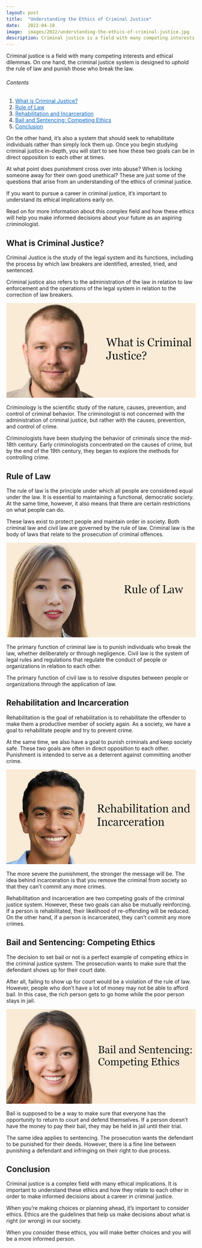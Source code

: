 ```yaml
---
layout: post
title:  "Understanding the Ethics of Criminal Justice"
date:   2022-04-18
image:  images/2022/understanding-the-ethics-of-criminal-justice.jpg
description: Criminal justice is a field with many competing interests and ethical dilemmas.
---
```



Criminal justice is a field with many competing interests and ethical dilemmas. On one hand, the criminal justice system is designed to uphold the rule of law and punish those who break the law.

<h6>Contents</h6>

<ol>
  <li><a href="#go1" style="color: #0A66C2"> What is Criminal Justice? </a></li>
  <li><a href="#go2" style="color: #0A66C2"> Rule of Law </a></li>
  <li><a href="#go3" style="color: #0A66C2"> Rehabilitation and Incarceration </a></li>
  <li><a href="#go4" style="color: #0A66C2"> Bail and Sentencing: Competing Ethics </a></li>
  <li><a href="#go5" style="color: #0A66C2"> Conclusion </a></li>
</ol> 

On the other hand, it’s also a system that should seek to rehabilitate individuals rather than simply lock them up. Once you begin studying criminal justice in-depth, you will start to see how these two goals can be in direct opposition to each other at times.

At what point does punishment cross over into abuse? When is locking someone away for their own good unethical? These are just some of the questions that arise from an understanding of the ethics of criminal justice.

If you want to pursue a career in criminal justice, it’s important to understand its ethical implications early on.

Read on for more information about this complex field and how these ethics will help you make informed decisions about your future as an aspiring criminologist.

<a id="go1"> </a>
## What is Criminal Justice?

Criminal Justice is the study of the legal system and its functions, including the process by which law breakers are identified, arrested, tried, and sentenced.

Criminal justice also refers to the administration of the law in relation to law enforcement and the operations of the legal system in relation to the correction of law breakers.

![What is Criminal Justice?](/images/2022/04/18/what-is-criminal-justice.jpg)

Criminology is the scientific study of the nature, causes, prevention, and control of criminal behavior. The criminologist is not concerned with the administration of criminal justice, but rather with the causes, prevention, and control of crime.

Criminologists have been studying the behavior of criminals since the mid-18th century. Early criminologists concentrated on the causes of crime, but by the end of the 19th century, they began to explore the methods for controlling crime.

<a id="go2"> </a>
## Rule of Law

The rule of law is the principle under which all people are considered equal under the law. It is essential to maintaining a functional, democratic society. At the same time, however, it also means that there are certain restrictions on what people can do.

These laws exist to protect people and maintain order in society. Both criminal law and civil law are governed by the rule of law. Criminal law is the body of laws that relate to the prosecution of criminal offences.

![Rule of Law](/images/2022/04/18/rule-of-law.jpg)

The primary function of criminal law is to punish individuals who break the law, whether deliberately or through negligence. Civil law is the system of legal rules and regulations that regulate the conduct of people or organizations in relation to each other.

The primary function of civil law is to resolve disputes between people or organizations through the application of law.

<a id="go3"> </a>
## Rehabilitation and Incarceration

Rehabilitation is the goal of rehabilitation is to rehabilitate the offender to make them a productive member of society again. As a society, we have a goal to rehabilitate people and try to prevent crime.

At the same time, we also have a goal to punish criminals and keep society safe. These two goals are often in direct opposition to each other. Punishment is intended to serve as a deterrent against committing another crime.

![Rehabilitation and Incarceration](/images/2022/04/18/rehabilitation-and-incarceration.jpg)

The more severe the punishment, the stronger the message will be. The idea behind incarceration is that you remove the criminal from society so that they can’t commit any more crimes.

Rehabilitation and incarceration are two competing goals of the criminal justice system. However, these two goals can also be mutually reinforcing. If a person is rehabilitated, their likelihood of re-offending will be reduced. On the other hand, if a person is incarcerated, they can’t commit any more crimes.

<a id="go4"> </a>
## Bail and Sentencing: Competing Ethics

The decision to set bail or not is a perfect example of competing ethics in the criminal justice system. The prosecution wants to make sure that the defendant shows up for their court date.

After all, failing to show up for court would be a violation of the rule of law. However, people who don’t have a lot of money may not be able to afford bail. In this case, the rich person gets to go home while the poor person stays in jail.

![Bail and Sentencing: Competing Ethics](/images/2022/04/18/bail-and-sentencing-competing-ethics.jpg)

Bail is supposed to be a way to make sure that everyone has the opportunity to return to court and defend themselves. If a person doesn’t have the money to pay their bail, they may be held in jail until their trial.

The same idea applies to sentencing. The prosecution wants the defendant to be punished for their deeds. However, there is a fine line between punishing a defendant and infringing on their right to due process.

<a id="go5"> </a>
## Conclusion

Criminal justice is a complex field with many ethical implications. It is important to understand these ethics and how they relate to each other in order to make informed decisions about a career in criminal justice.

When you’re making choices or planning ahead, it’s important to consider ethics. Ethics are the guidelines that help us make decisions about what is right (or wrong) in our society.

When you consider these ethics, you will make better choices and you will be a more informed person.

 
